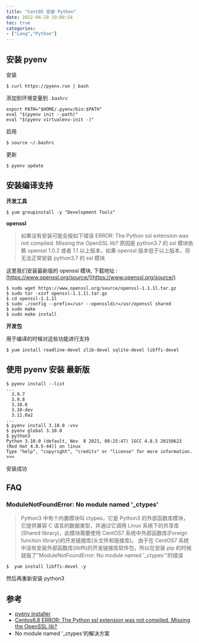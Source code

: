 ```yaml
---
title: "CentOS 安装 Python"
date: 2022-04-20 19:00:54
toc: true
categories:
- ["Lang","Python"]
---
```


## 安装 pyenv
安装



```shell
$ curl https://pyenv.run | bash
```
添加到环境变量到 `.bashrc`
```
export PATH="$HOME/.pyenv/bin:$PATH"
eval "$(pyenv init --path)"
eval "$(pyenv virtualenv-init -)"
```
启用
```
$ source ~/.bashrc
```
更新
```
$ pyenv update
```

## 安装编译支持
**开发工具**
```
$ yum groupinstall -y "Development Tools"
```
**openssl**
> 如果没有安装可能会报如下错误
> ERROR: The Python ssl extension was not compiled. Missing the OpenSSL lib?
> 原因是 python3.7 的 ssl 模块依赖 openssl 1.0.2 或者 1.1 以上版本，如果 openssl 版本低于以上版本，将无法正常安装 python3.7 的 ssl 模块

这里我们安装最新版的 openssl 模块, 下载地址 : [https://www.openssl.org/source/](https://www.openssl.org/source/)
```shell
$ sudo wget https://www.openssl.org/source/openssl-1.1.1l.tar.gz
$ sudo tar -xzvf openssl-1.1.1l.tar.gz
$ cd openssl-1.1.1l
$ sudo ./config --prefix=/usr --openssldir=/usr/openssl shared
$ sudo make
$ sudo make install
```
**开发包**

用于编译的时候对这些功能进行支持
```
$ yum install readline-devel zlib-devel sqlite-devel libffi-devel
```

## 使用 pyenv 安装 最新版
```shell
$ pyenv install --list
...
  3.9.7
  3.9.8
  3.10.0
  3.10-dev
  3.11.0a2
...
$ pyenv install 3.10.0 -vvv
$ pyenv global 3.10.0
$ python3
Python 3.10.0 (default, Nov  8 2021, 08:25:47) [GCC 4.8.5 20150623 (Red Hat 4.8.5-44)] on linux
Type "help", "copyright", "credits" or "license" for more information.
>>>
```
安装成功

## FAQ

### ModuleNotFoundError: No module named '_ctypes'
> Python3 中有个内置模块叫 ctypes，它是 Python3 的外部函数库模块，它提供兼容 C 语言的数据类型，并通过它调用 Linux 系统下的共享库(Shared library)，此模块需要使用 CentOS7 系统中外部函数库(Foreign function library)的开发链接库(头文件和链接库)。
> 由于在 CentOS7 系统中没有安装外部函数库(libffi)的开发链接库软件包，所以在安装 pip 的时候就报了"ModuleNotFoundError: No module named '_ctypes'"的错误

```
$  yum install libffi-devel -y
```
然后再重新安装 python3

## 参考

- [pyenv installer](https://github.com/pyenv/pyenv-installer)
- [Centos6.8 ERROR: The Python ssl extension was not compiled. Missing the OpenSSL lib?](https://blog.csdn.net/wst07261144/article/details/88928487)
- No module named '_ctypes'的解决方案

